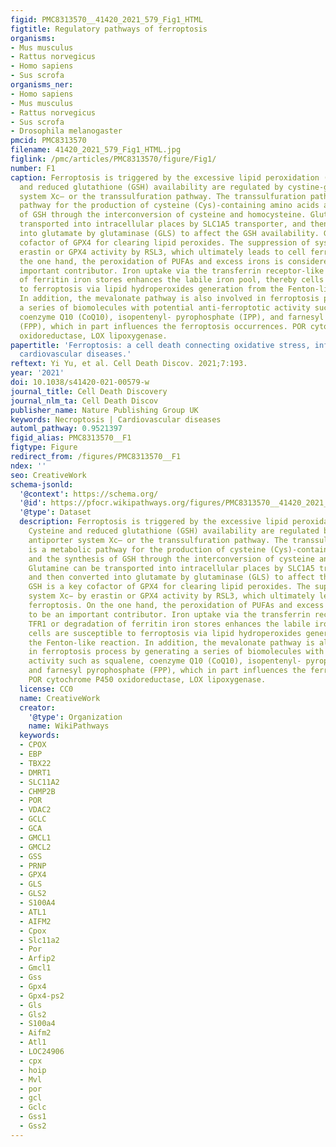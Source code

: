 ```yaml
---
figid: PMC8313570__41420_2021_579_Fig1_HTML
figtitle: Regulatory pathways of ferroptosis
organisms:
- Mus musculus
- Rattus norvegicus
- Homo sapiens
- Sus scrofa
organisms_ner:
- Homo sapiens
- Mus musculus
- Rattus norvegicus
- Sus scrofa
- Drosophila melanogaster
pmcid: PMC8313570
filename: 41420_2021_579_Fig1_HTML.jpg
figlink: /pmc/articles/PMC8313570/figure/Fig1/
number: F1
caption: Ferroptosis is triggered by the excessive lipid peroxidation (LPO). Cysteine
  and reduced glutathione (GSH) availability are regulated by cystine-glutamate antiporter
  system Xc– or the transsulfuration pathway. The transsulfuration pathway is a metabolic
  pathway for the production of cysteine (Cys)-containing amino acids and the synthesis
  of GSH through the interconversion of cysteine and homocysteine. Glutamine can be
  transported into intracellular places by SLC1A5 transporter, and then converted
  into glutamate by glutaminase (GLS) to affect the GSH availability. GSH is a key
  cofactor of GPX4 for clearing lipid peroxides. The suppression of system Xc− by
  erastin or GPX4 activity by RSL3, which ultimately leads to cell ferroptosis. On
  the one hand, the peroxidation of PUFAs and excess irons is considered to be an
  important contributor. Iron uptake via the transferrin receptor-like TFR1 or degradation
  of ferritin iron stores enhances the labile iron pool, thereby cells are susceptible
  to ferroptosis via lipid hydroperoxides generation from the Fenton-like reaction.
  In addition, the mevalonate pathway is also involved in ferroptosis process by generating
  a series of biomolecules with potential anti-ferroptotic activity such as squalene,
  coenzyme Q10 (CoQ10), isopentenyl- pyrophosphate (IPP), and farnesyl pyrophosphate
  (FPP), which in part influences the ferroptosis occurrences. POR cytochrome P450
  oxidoreductase, LOX lipoxygenase.
papertitle: 'Ferroptosis: a cell death connecting oxidative stress, inflammation and
  cardiovascular diseases.'
reftext: Yi Yu, et al. Cell Death Discov. 2021;7:193.
year: '2021'
doi: 10.1038/s41420-021-00579-w
journal_title: Cell Death Discovery
journal_nlm_ta: Cell Death Discov
publisher_name: Nature Publishing Group UK
keywords: Necroptosis | Cardiovascular diseases
automl_pathway: 0.9521397
figid_alias: PMC8313570__F1
figtype: Figure
redirect_from: /figures/PMC8313570__F1
ndex: ''
seo: CreativeWork
schema-jsonld:
  '@context': https://schema.org/
  '@id': https://pfocr.wikipathways.org/figures/PMC8313570__41420_2021_579_Fig1_HTML.html
  '@type': Dataset
  description: Ferroptosis is triggered by the excessive lipid peroxidation (LPO).
    Cysteine and reduced glutathione (GSH) availability are regulated by cystine-glutamate
    antiporter system Xc– or the transsulfuration pathway. The transsulfuration pathway
    is a metabolic pathway for the production of cysteine (Cys)-containing amino acids
    and the synthesis of GSH through the interconversion of cysteine and homocysteine.
    Glutamine can be transported into intracellular places by SLC1A5 transporter,
    and then converted into glutamate by glutaminase (GLS) to affect the GSH availability.
    GSH is a key cofactor of GPX4 for clearing lipid peroxides. The suppression of
    system Xc− by erastin or GPX4 activity by RSL3, which ultimately leads to cell
    ferroptosis. On the one hand, the peroxidation of PUFAs and excess irons is considered
    to be an important contributor. Iron uptake via the transferrin receptor-like
    TFR1 or degradation of ferritin iron stores enhances the labile iron pool, thereby
    cells are susceptible to ferroptosis via lipid hydroperoxides generation from
    the Fenton-like reaction. In addition, the mevalonate pathway is also involved
    in ferroptosis process by generating a series of biomolecules with potential anti-ferroptotic
    activity such as squalene, coenzyme Q10 (CoQ10), isopentenyl- pyrophosphate (IPP),
    and farnesyl pyrophosphate (FPP), which in part influences the ferroptosis occurrences.
    POR cytochrome P450 oxidoreductase, LOX lipoxygenase.
  license: CC0
  name: CreativeWork
  creator:
    '@type': Organization
    name: WikiPathways
  keywords:
  - CPOX
  - EBP
  - TBX22
  - DMRT1
  - SLC11A2
  - CHMP2B
  - POR
  - VDAC2
  - GCLC
  - GCA
  - GMCL1
  - GMCL2
  - GSS
  - PRNP
  - GPX4
  - GLS
  - GLS2
  - S100A4
  - ATL1
  - AIFM2
  - Cpox
  - Slc11a2
  - Por
  - Arfip2
  - Gmcl1
  - Gss
  - Gpx4
  - Gpx4-ps2
  - Gls
  - Gls2
  - S100a4
  - Aifm2
  - Atl1
  - LOC24906
  - cpx
  - hoip
  - Mvl
  - por
  - gcl
  - Gclc
  - Gss1
  - Gss2
---
```


